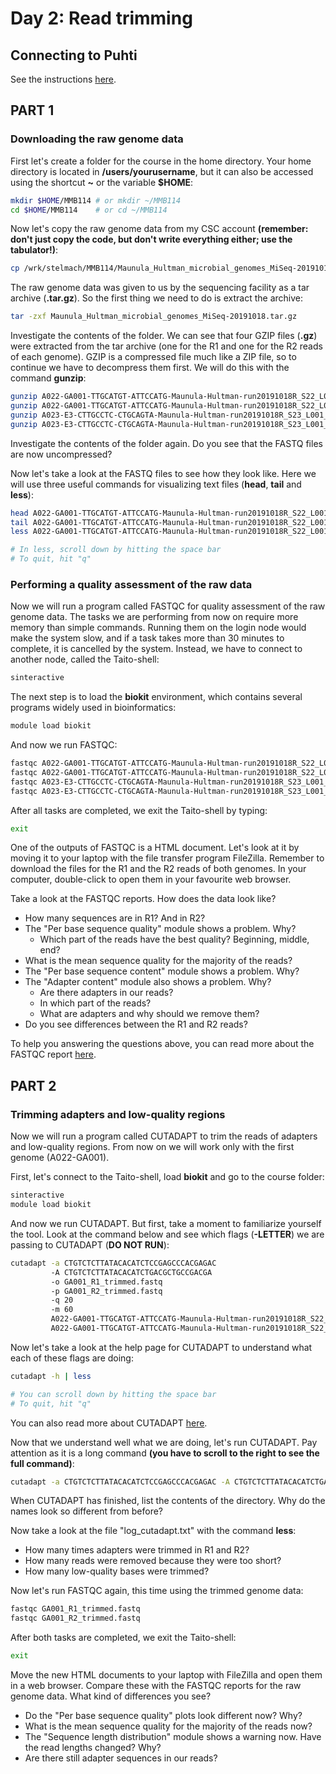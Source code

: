 # Day 2: Read trimming

## Connecting to Puhti

See the instructions [here](https://github.com/igorspp/MMB-114/blob/master/01-UNIX-and-CSC.md#connecting-to-puhti).

## PART 1

### Downloading the raw genome data

First let's create a folder for the course in the home directory. Your home directory is located in **/users/yourusername**, but it can also be accessed using the shortcut **~** or the variable **$HOME**:

```bash
mkdir $HOME/MMB114 # or mkdir ~/MMB114
cd $HOME/MMB114    # or cd ~/MMB114
```

Now let's copy the raw genome data from my CSC account **(remember: don't just copy the code, but don't write everything either; use the tabulator!)**:

```bash
cp /wrk/stelmach/MMB114/Maunula_Hultman_microbial_genomes_MiSeq-20191018.tar.gz .
```

The raw genome data was given to us by the sequencing facility as a tar archive (**.tar.gz**). So the first thing we need to do is extract the archive:

```bash
tar -zxf Maunula_Hultman_microbial_genomes_MiSeq-20191018.tar.gz
```

Investigate the contents of the folder. We can see that four GZIP files (**.gz**) were extracted from the tar archive (one for the R1 and one for the R2 reads of each genome). GZIP is a compressed file much like a ZIP file, so to continue we have to decompress them first. We will do this with the command **gunzip**:

```bash
gunzip A022-GA001-TTGCATGT-ATTCCATG-Maunula-Hultman-run20191018R_S22_L001_R1_001.fastq.gz
gunzip A022-GA001-TTGCATGT-ATTCCATG-Maunula-Hultman-run20191018R_S22_L001_R2_001.fastq.gz
gunzip A023-E3-CTTGCCTC-CTGCAGTA-Maunula-Hultman-run20191018R_S23_L001_R1_001.fastq.gz
gunzip A023-E3-CTTGCCTC-CTGCAGTA-Maunula-Hultman-run20191018R_S23_L001_R2_001.fastq.gz
```

Investigate the contents of the folder again. Do you see that the FASTQ files are now uncompressed?  

Now let's take a look at the FASTQ files to see how they look like. Here we will use three useful commands for visualizing text files (**head**, **tail** and **less**):

```bash
head A022-GA001-TTGCATGT-ATTCCATG-Maunula-Hultman-run20191018R_S22_L001_R1_001.fastq
tail A022-GA001-TTGCATGT-ATTCCATG-Maunula-Hultman-run20191018R_S22_L001_R1_001.fastq
less A022-GA001-TTGCATGT-ATTCCATG-Maunula-Hultman-run20191018R_S22_L001_R1_001.fastq

# In less, scroll down by hitting the space bar
# To quit, hit "q"
```

### Performing a quality assessment of the raw data

Now we will run a program called FASTQC for quality assessment of the raw genome data. The tasks we are performing from now on require more memory than simple commands. Running them on the login node would make the system slow, and if a task takes more than 30 minutes to complete, it is cancelled by the system. Instead, we have to connect to another node, called the Taito-shell:

```bash
sinteractive
```

The next step is to load the **biokit** environment, which contains several programs widely used in bioinformatics:

```bash
module load biokit
```
And now we run FASTQC:

```bash
fastqc A022-GA001-TTGCATGT-ATTCCATG-Maunula-Hultman-run20191018R_S22_L001_R1_001.fastq
fastqc A022-GA001-TTGCATGT-ATTCCATG-Maunula-Hultman-run20191018R_S22_L001_R2_001.fastq
fastqc A023-E3-CTTGCCTC-CTGCAGTA-Maunula-Hultman-run20191018R_S23_L001_R1_001.fastq
fastqc A023-E3-CTTGCCTC-CTGCAGTA-Maunula-Hultman-run20191018R_S23_L001_R2_001.fastq
```

After all tasks are completed, we exit the Taito-shell by typing:

```bash
exit
```

One of the outputs of FASTQC is a HTML document. Let's look at it by moving it to your laptop with the file transfer program FileZilla. Remember to download the files for the R1 and the R2 reads of both genomes. In your computer, double-click to open them in your favourite web browser.  

Take a look at the FASTQC reports. How does the data look like?

* How many sequences are in R1? And in R2?
* The "Per base sequence quality" module shows a problem. Why?
  * Which part of the reads have the best quality? Beginning, middle, end?
* What is the mean sequence quality for the majority of the reads?
* The "Per base sequence content" module shows a problem. Why?
* The "Adapter content" module also shows a problem. Why?
  * Are there adapters in our reads?
  * In which part of the reads?
  * What are adapters and why should we remove them?
* Do you see differences between the R1 and R2 reads?

To help you answering the questions above, you can read more about the FASTQC report [here](http://www.bioinformatics.babraham.ac.uk/projects/fastqc/Help/3%20Analysis%20Modules/).

## PART 2

### Trimming adapters and low-quality regions

Now we will run a program called CUTADAPT to trim the reads of adapters and low-quality regions. From now on we will work only with the first genome (A022-GA001).

First, let's connect to the Taito-shell, load **biokit** and go to the course folder:

```bash
sinteractive
module load biokit
```

And now we run CUTADAPT. But first, take a moment to familiarize yourself the tool. Look at the command below and see which flags (**-LETTER**) we are passing to CUTADAPT (**DO NOT RUN**):

```bash
cutadapt -a CTGTCTCTTATACACATCTCCGAGCCCACGAGAC
         -A CTGTCTCTTATACACATCTGACGCTGCCGACGA
         -o GA001_R1_trimmed.fastq
         -p GA001_R2_trimmed.fastq
         -q 20
         -m 60
         A022-GA001-TTGCATGT-ATTCCATG-Maunula-Hultman-run20191018R_S22_L001_R1_001.fastq
         A022-GA001-TTGCATGT-ATTCCATG-Maunula-Hultman-run20191018R_S22_L001_R2_001.fastq
```

Now let's take a look at the help page for CUTADAPT to understand what each of these flags are doing:

```bash
cutadapt -h | less

# You can scroll down by hitting the space bar
# To quit, hit "q"
```

You can also read more about CUTADAPT [here](https://cutadapt.readthedocs.io/en/stable/guide.html).  

Now that we understand well what we are doing, let's run CUTADAPT. Pay attention as it is a long command **(you have to scroll to the right to see the full command)**:

```bash
cutadapt -a CTGTCTCTTATACACATCTCCGAGCCCACGAGAC -A CTGTCTCTTATACACATCTGACGCTGCCGACGA -o GA001_R1_trimmed.fastq -p GA001_R2_trimmed.fastq -q 20 -m 60 A022-GA001-TTGCATGT-ATTCCATG-Maunula-Hultman-run20191018R_S22_L001_R1_001.fastq A022-GA001-TTGCATGT-ATTCCATG-Maunula-Hultman-run20191018R_S22_L001_R2_001.fastq > log_cutadapt.txt
```

When CUTADAPT has finished, list the contents of the directory. Why do the names look so different from before?

Now take a look at the file "log_cutadapt.txt" with the command **less**:

* How many times adapters were trimmed in R1 and R2?
* How many reads were removed because they were too short?
* How many low-quality bases were trimmed?

Now let's run FASTQC again, this time using the trimmed genome data:

```bash
fastqc GA001_R1_trimmed.fastq
fastqc GA001_R2_trimmed.fastq
```

After both tasks are completed, we exit the Taito-shell:

```bash
exit
```

Move the new HTML documents to your laptop with FileZilla and open them in a web browser. Compare these with the FASTQC reports for the raw genome data. What kind of differences you see?

* Do the "Per base sequence quality" plots look different now? Why?
* What is the mean sequence quality for the majority of the reads now?
* The "Sequence length distribution" module shows a warning now. Have the read lengths changed? Why?
* Are there still adapter sequences in our reads?
